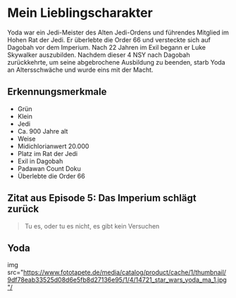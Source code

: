 # Mein Lieblingscharakter
Yoda war ein Jedi-Meister des Alten Jedi-Ordens und führendes Mitglied im Hohen Rat der Jedi. 
Er überlebte die Order 66 und versteckte sich auf Dagobah vor dem Imperium. 
Nach 22 Jahren im Exil begann er Luke Skywalker auszubilden. 
Nachdem dieser 4 NSY nach Dagobah zurückkehrte, um seine abgebrochene Ausbildung zu beenden, 
starb Yoda an Altersschwäche und wurde eins mit der Macht.

## Erkennungsmerkmale
* Grün
* Klein
* Jedi
* Ca. 900 Jahre alt 
* Weise
* Midichlorianwert 20.000
* Platz im Rat der Jedi
* Exil in Dagobah
* Padawan Count Doku
* Überlebte die Order 66

## Zitat aus Episode 5: Das Imperium schlägt zurück
> Tu es, oder tu es nicht, es gibt kein Versuchen

## Yoda
img src="https://www.fototapete.de/media/catalog/product/cache/1/thumbnail/9df78eab33525d08d6e5fb8d27136e95/1/4/14721_star_wars_yoda_ma_1.jpg"/


